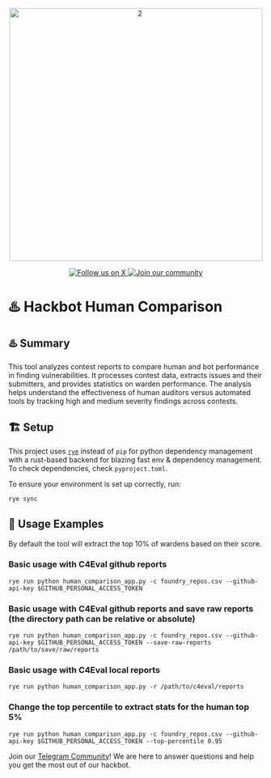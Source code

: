 
<p align="center">
  <img src="https://github.com/GatlingX/GatlingGun-Issues/assets/38335479/a66beb1a-7953-42bb-a30b-01b24417ea1c" alt="2" width="500">

</p>

<p align="center">
  <a href="https://x.com/gatling_x">
    <img src="https://img.shields.io/twitter/follow/gatling_x?style=for-the-badge&logo=x&logoColor=white" alt="Follow us on X">
  </a>
  <a href="https://t.me/+DwI1FhzS6hxkZmI0">
    <img src="https://img.shields.io/badge/Telegram-2CA5E0?style=for-the-badge&logo=telegram&logoColor=white&label=join our community" alt="Join our community">
  </a>
</p>


# ♨️ Hackbot Human Comparison



## ♨️ Summary

This tool analyzes contest reports to compare human and bot performance in finding vulnerabilities. It processes contest data, extracts issues and their submitters, and provides statistics on warden performance. The analysis helps understand the effectiveness of human auditors versus automated tools by tracking high and medium severity findings across contests.

## 🏗️ Setup

This project uses [`rye`](https://rye.astral.sh/) instead of `pip` for python dependency management with a rust-based backend for blazing fast env & dependency management. To check dependencies, check `pyproject.toml`.

To ensure your environment is set up correctly, run:

```bash
rye sync
```

## 🚀 Usage Examples

By default the tool will extract the top 10% of wardens based on their score.

### Basic usage with C4Eval github reports

```
rye run python human_comparison_app.py -c foundry_repos.csv --github-api-key $GITHUB_PERSONAL_ACCESS_TOKEN
```

### Basic usage with C4Eval github reports and save raw reports (the directory path can be relative or absolute)

```
rye run python human_comparison_app.py -c foundry_repos.csv --github-api-key $GITHUB_PERSONAL_ACCESS_TOKEN --save-raw-reports /path/to/save/raw/reports
```

### Basic usage with C4Eval local reports
```
rye run python human_comparison_app.py -r /path/to/c4eval/reports
```

### Change the top percentile to extract stats for the human top 5%

```
rye run python human_comparison_app.py -c foundry_repos.csv --github-api-key $GITHUB_PERSONAL_ACCESS_TOKEN --top-percentile 0.95
```

Join our [Telegram Community](https://t.me/+DwI1FhzS6hxkZmI0)! We are here to answer questions and help you get the most out of our hackbot.
